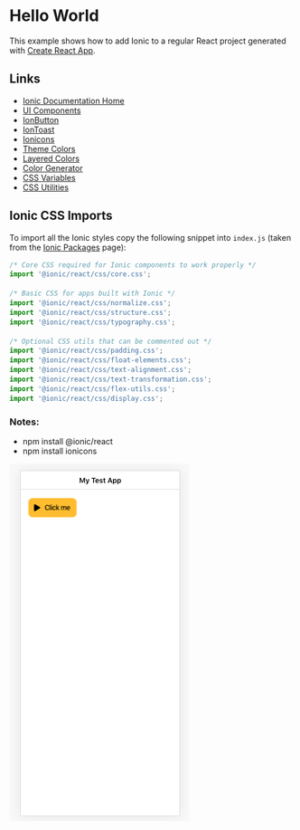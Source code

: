 # Hello World

This example shows how to add Ionic to a regular React project generated with [Create React App](https://create-react-app.dev).

## Links

 * [Ionic Documentation Home](https://ionicframework.com/docs)
 * [UI Components](https://ionicframework.com/docs/components)
 * [IonButton](https://ionicframework.com/docs/api/button)
 * [IonToast](https://ionicframework.com/docs/api/toast)
 * [Ionicons](https://ionicons.com/)
 * [Theme Colors](https://ionicframework.com/docs/theming/basics#colors)
 * [Layered Colors](https://ionicframework.com/docs/theming/colors#layered-colors)
 * [Color Generator](https://ionicframework.com/docs/theming/color-generator)
 * [CSS Variables](https://ionicframework.com/docs/theming/css-variables)
 * [CSS Utilities](https://ionicframework.com/docs/layout/css-utilities)

## Ionic CSS Imports

To import all the Ionic styles copy the following snippet into `index.js` (taken from the [Ionic Packages](https://ionicframework.com/docs/installation/cdn#css) page):

```js
/* Core CSS required for Ionic components to work properly */
import '@ionic/react/css/core.css';

/* Basic CSS for apps built with Ionic */
import '@ionic/react/css/normalize.css';
import '@ionic/react/css/structure.css';
import '@ionic/react/css/typography.css';

/* Optional CSS utils that can be commented out */
import '@ionic/react/css/padding.css';
import '@ionic/react/css/float-elements.css';
import '@ionic/react/css/text-alignment.css';
import '@ionic/react/css/text-transformation.css';
import '@ionic/react/css/flex-utils.css';
import '@ionic/react/css/display.css';
```


### Notes: 

- npm install @ionic/react
- npm install ionicons

![Screenshots](./public/screenshot/ss.png)